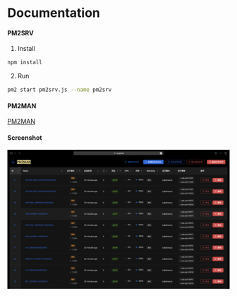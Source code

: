 # Documentation

#### PM2SRV

1. Install

```bash
npm install
```
2. Run

```bash
pm2 start pm2srv.js --name pm2srv
```

#### PM2MAN

[PM2MAN](https://github.com/zzwooc/pm2man)

#### Screenshot

![screenshot.png](https://github.com/zzwooc/pm2man/blob/main/screenshot.png)